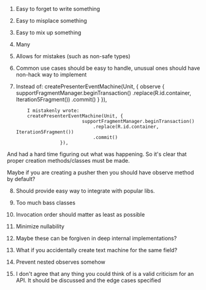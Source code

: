 1. Easy to forget to write something
2. Easy to misplace something
3. Easy to mix up something
4. Many
5. Allows for mistakes (such as non-safe types)
6. Common use cases should be easy to handle,
unusual ones should have non-hack way to implement

7.  Instead of:
  createPresenterEventMachine(Unit, {
                observe {
                    supportFragmentManager.beginTransaction()
                        .replace(R.id.container, Iteration5Fragment())
                        .commit()
                }
            }),

            I mistakenly wrote:
            createPresenterEventMachine(Unit, {
                                supportFragmentManager.beginTransaction()
                                    .replace(R.id.container, Iteration5Fragment())
                                    .commit()
                        }),

 And had a hard time figuring out what was happening.
 So it's clear that proper creation methods/classes must be made.

 Maybe if you are creating a pusher then you should have observe method by default?

 8. Should provide easy way to integrate with popular libs.

 9. Too much bass classes

 10. Invocation order should matter as least as possible

 11. Minimize nullability

 12. Maybe these can be forgiven in deep internal implementations?

 13. What if you accidentally create text machine for the same field?

 14. Prevent nested observes somehow

 15. I don't agree that any thing you could think of is a valid criticism for an API.
        It should be discussed and the edge cases specified